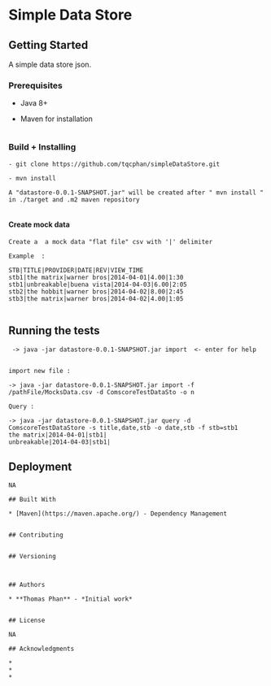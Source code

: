 # Simple Data Store


## Getting Started

A simple data store json. 



### Prerequisites

- Java 8+

- Maven for installation

```

```

### Build + Installing
```
- git clone https://github.com/tqcphan/simpleDataStore.git

- mvn install

A "datastore-0.0.1-SNAPSHOT.jar" will be created after " mvn install " in ./target and .m2 maven repository


```

#### Create mock data
```
Create a  a mock data "flat file" csv with '|' delimiter

Example  :

STB|TITLE|PROVIDER|DATE|REV|VIEW_TIME
stb1|the matrix|warner bros|2014-04-01|4.00|1:30
stb1|unbreakable|buena vista|2014-04-03|6.00|2:05
stb2|the hobbit|warner bros|2014-04-02|8.00|2:45
stb3|the matrix|warner bros|2014-04-02|4.00|1:05


```

## Running the tests


```
 -> java -jar datastore-0.0.1-SNAPSHOT.jar import  <- enter for help 


import new file : 

-> java -jar datastore-0.0.1-SNAPSHOT.jar import -f /pathFile/MocksData.csv -d ComscoreTestDataSto -o n

Query :

-> java -jar datastore-0.0.1-SNAPSHOT.jar query -d ComscoreTestDataStore -s title,date,stb -o date,stb -f stb=stb1
the matrix|2014-04-01|stb1|
unbreakable|2014-04-03|stb1|

```




## Deployment

```
NA

## Built With

* [Maven](https://maven.apache.org/) - Dependency Management
 

## Contributing


## Versioning



## Authors

* **Thomas Phan** - *Initial work*


## License

NA

## Acknowledgments

* 
* 
* 
